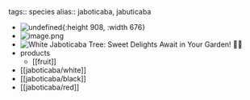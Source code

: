 tags:: species
alias:: jaboticaba, jabuticaba

- ![undefined](https://peach-geographical-bat-397.mypinata.cloud/ipfs/QmUdhaar2ZhyPKe6QWHwXB4p685asKQS3bSuPvQhSAo2Wz){:height 908, :width 676}
- ![image.png](https://peach-geographical-bat-397.mypinata.cloud/ipfs/Qmd9RqYzvXTsSUbCumHXvpksCgwJTmy1KWCFtLWk7EmeLY)
- ![White Jaboticaba Tree: Sweet Delights Await in Your Garden! 🌳🍬](https://peach-geographical-bat-397.mypinata.cloud/ipfs/QmVAT2119hEGhMQ5i1oUf3HCkuCUA7vwzaJmtH8JzNTW5b)
- products
	- [[fruit]]
- [[jaboticaba/white]]
- [[jaboticaba/black]]
- [[jaboticaba/red]]